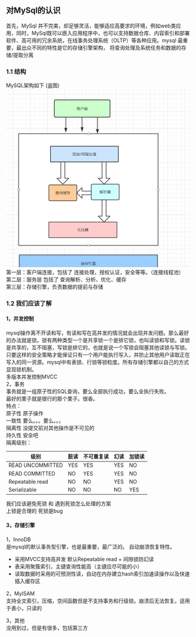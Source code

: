 ## 对MySql的认识
首先，MySql 并不完美，却足够灵活，能够适应高要求的环境，例如web类应用，同时，MySql既可以嵌入应用程序中，也可以支持数据仓库、内容索引和部署软件、高可用的冗余系统，在线事务处理系统（OLTP）等各种应用。mysql 最重要，最出众不同的特性是它的存储引擎架构， 将查询处理及系统任务和数据的存储/提取分离  
### 1.1 结构
MySQL架构如下  (盗图)  
![image](../../stroage/other/01-1.png)  
第一层：客户端连接，包括了 连接处理，授权认证，安全等等。（连接线程池）  
第二层：服务层 包括了 查询解析、分析、优化、缓存   
第三层：存储引擎，负责数据的提前与存储  

### 1.2 我们应该了解  
#### 1，并发控制  
mysql操作离不开读和写，有读和写在高并发的情况就会出现并发问题。那么最好的办法就是锁。锁有两种类型一个是共享锁一个是排它锁，也叫读锁和写锁。读锁是共享的，互不阻塞，写锁是排它的，也就是说一个写锁会阻塞其他读锁与写锁。只要这样的安全策略才能保证只有一个用户能执行写入，并防止其他用户读取正在写入的同一资源。mysql中有表锁、行锁等锁粒度。所有存储引擎都以自己的方式显现锁机制。  
多版本并发控制MVCC  
2，事务  
事务就是一组原子性的SQL查询，要么全部执行成功，要么全执行失败。  
最好的栗子就是银行的那个栗子。很香。  
特点：  
原子性  原子操作  
一致性  要么。。。要么。。。  
隔离性  没提交前对其他操作是不可见的  
持久性  安全吧  
隔离级别：  

级别 | 脏读 | 不可重复读 | 幻读 | 加锁读
 ---- | ----- | ------  | ------ | ----
READ UNCOMMITTED | YES | YES | YES | NO
READ COMMITTED | NO | YES | YES | NO 
Repeatable read | NO | NO | YES | NO
Serializable | NO | NO | NO | YES
 
我们应该避免死锁 和 遇到死锁怎么处理的方案  
上锁是合理的 死锁是bug  

#### 3，存储引擎  
1，InnoDB  
是mysql的默认事务型引擎，也是最重要，最广泛的。 自动崩溃恢复特性。
* 采用MVCC支持高并发 默认Repeatable read + 间隙锁防幻读
* 表采用聚簇索引，主键查询性能高（主键应尽可能的小）
* 读取数据时采用的可预测性读，自动在内存建立hash索引加速读操作以及快速插入缓存区  

2，MyISAM  
支持全文索引，压缩，空间函数但是不支持事务和行级锁。崩溃后无法恢复。适用于表小，只读的  

3，其他  
没用到过，但是有很多，包括第三方  

